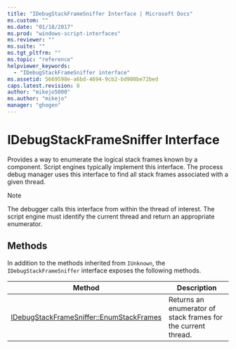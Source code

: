 ```yaml
---
title: "IDebugStackFrameSniffer Interface | Microsoft Docs"
ms.custom: ""
ms.date: "01/18/2017"
ms.prod: "windows-script-interfaces"
ms.reviewer: ""
ms.suite: ""
ms.tgt_pltfrm: ""
ms.topic: "reference"
helpviewer_keywords: 
  - "IDebugStackFrameSniffer interface"
ms.assetid: 5669598e-a6bd-4694-9cb2-bd908be72bed
caps.latest.revision: 8
author: "mikejo5000"
ms.author: "mikejo"
manager: "ghogen"
---
```

# IDebugStackFrameSniffer Interface
Provides a way to enumerate the logical stack frames known by a component. Script engines typically implement this interface. The process debug manager uses this interface to find all stack frames associated with a given thread.  
  
> [!NOTE]
>  The debugger calls this interface from within the thread of interest. The script engine must identify the current thread and return an appropriate enumerator.  
  
## Methods  
 In addition to the methods inherited from `IUnknown`, the `IDebugStackFrameSniffer` interface exposes the following methods.  
  
|Method|Description|  
|------------|-----------------|  
|[IDebugStackFrameSniffer::EnumStackFrames](../../winscript/reference/idebugstackframesniffer-enumstackframes.md)|Returns an enumerator of stack frames for the current thread.|